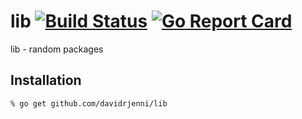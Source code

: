 # lib [![Build Status](https://travis-ci.org/davidrjenni/lib.svg?branch=master)](https://travis-ci.org/davidrjenni/lib) [![Go Report Card](https://goreportcard.com/badge/github.com/davidrjenni/lib)](https://goreportcard.com/report/github.com/davidrjenni/lib)

lib - random packages

## Installation

	% go get github.com/davidrjenni/lib
